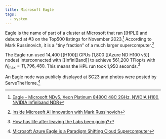 ```yaml
---
title: Microsoft Eagle
tags:
  - system
---
```

Eagle is the name of part of a cluster at Microsoft that ran [[HPL]] and debuted at #3 on the Top500 listings for November 2023.[^1] According to Mark Russinovich, it is a "tiny fraction" of a much larger supercomputer.[^2]

The Eagle run used 14,400 [[H100]] GPUs (1,800 [[Azure ND H100 v5]] nodes) interconnected with [[InfiniBand]] to achieve 561,200 TFlop/s with $N_{\text{max}} =11,796,480$. This means the HPL run took 1,950 seconds.[^3]

An Eagle node was publicly displayed at SC23 and photos were posted by ServeTheHome.[^sth] 

[^1]: [Eagle - Microsoft NDv5, Xeon Platinum 8480C 48C 2GHz, NVIDIA H100, NVIDIA Infiniband NDR](https://top500.org/system/180236/)
[^2]: [Inside Microsoft AI innovation with Mark Russinovich](https://build.microsoft.com/en-US/sessions/984ca69a-ffca-4729-bf72-72ea0cd8a5db)
[^3]: [How has life after leaving the Labs been going?](https://blog.glennklockwood.com/2024/08/how-has-life-after-leaving-labs-been.html)
[^sth]: [Microsoft Azure Eagle is a Paradigm Shifting Cloud Supercomputer](https://www.servethehome.com/microsoft-azure-eagle-is-a-paradigm-shifting-cloud-supercomputer-nvidia-intel/)